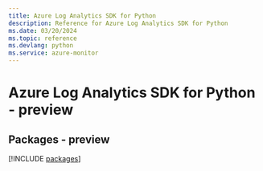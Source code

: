 ```yaml
---
title: Azure Log Analytics SDK for Python
description: Reference for Azure Log Analytics SDK for Python
ms.date: 03/20/2024
ms.topic: reference
ms.devlang: python
ms.service: azure-monitor
---
```

# Azure Log Analytics SDK for Python - preview
## Packages - preview
[!INCLUDE [packages](log-analytics-index.md)]